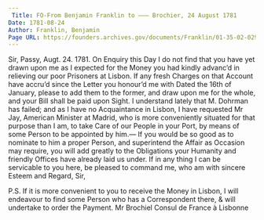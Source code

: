 ```yaml
---
 Title: FO-From Benjamin Franklin to ——— Brochier, 24 August 1781
Date: 1781-08-24
Author: Franklin, Benjamin
Page URL: https://founders.archives.gov/documents/Franklin/01-35-02-0299
---
```


Sir,
Passy, Augt. 24. 1781.
On Enquiry this Day I do not find that you have yet drawn upon me as I expected for the Money you had kindly advanc’d in relieving our poor Prisoners at Lisbon. If any fresh Charges on that Account have accru’d since the Letter you honour’d me with Dated the 16th of January, please to add them to the former, and draw upon me for the whole, and your Bill shall be paid upon Sight. I understand lately that M. Dohrman has failed; and as I have no Acquaintance in Lisbon, I have requested Mr Jay, American Minister at Madrid, who is more conveniently situated for that purpose than I am, to take Care of our People in your Port, by means of some Person to be appointed by him.— If you would be so good as to nominate to him a proper Person, and superintend the Affair as Occasion may require, you will add greatly to the Obligations your Humanity and friendly Offices have already laid us under. If in any thing I can be servicable to you here, be pleased to command me, who am with sincere Esteem and Regard, Sir,

P.S. If it is more convenient to you to receive the Money in Lisbon, I will endeavour to find some Person who has a Correspondent there, & will undertake to order the Payment.
  Mr Brochiel Consul de France à Lisbonne


